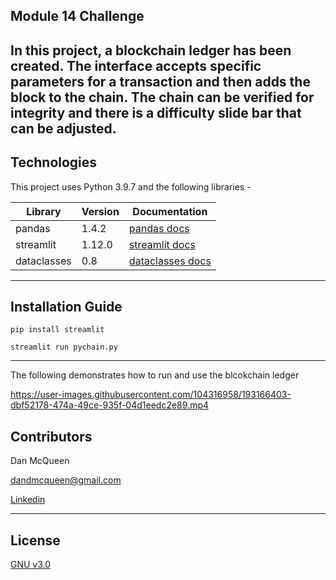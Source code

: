 ## Module 14 Challenge

In this project, a blockchain ledger has been created.  The interface accepts specific parameters for a transaction and then adds the block to the chain.  The chain can be verified for integrity and there is a difficulty slide bar that can be adjusted. 
---



## Technologies


This project uses Python 3.9.7 and the following libraries - 


| Library | Version | Documentation
|----|----|---|
| pandas |1.4.2| [pandas docs](https://pandas.pydata.org/docs)
| streamlit |1.12.0| [streamlit docs](https://docs.streamlit.io/)
| dataclasses | 0.8 | [dataclasses docs](https://docs.python.org/3/library/dataclasses.html)


---



## Installation Guide



```
pip install streamlit

streamlit run pychain.py
```


---

The following demonstrates how to run and use the blcokchain ledger


https://user-images.githubusercontent.com/104316958/193166403-dbf52178-474a-49ce-935f-04d1eedc2e89.mp4


## Contributors

Dan McQueen

dandmcqueen@gmail.com

[Linkedin](https://www.linkedin.com/in/dan-mcqueen-4a5980238/)

---



## License

[GNU v3.0](LICENSE)
